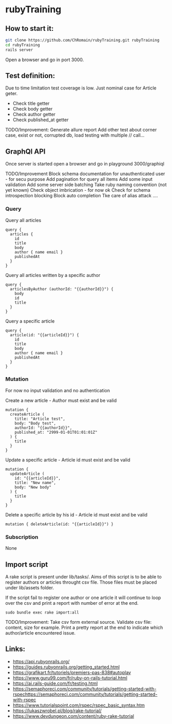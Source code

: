 # rubyTraining

## How to start it:
```sh
git clone https://github.com/ChRomain/rubyTraining.git rubyTraining
cd rubyTraining
rails server
```
Open a browser and go in port 3000.

## Test definition:
Due to time limitation test coverage is low. Just nominal case for Article geter.
* Check title getter
* Check body getter
* Check author getter
* Check published_at getter

TODO/Improvement:
Generate allure report
Add other test about corner case, exist or not, corrupted db, load testing with multiple // call...

## GraphQl API
Once server is started open a browser and go in playground 3000/graphiql

TODO/Improvement
Block schema documentation for unauthenticated user - for secu purpose
Add pagination for query all items
Add some input validation
Add some server side batching
Take ruby naming convention (not yet known)
Check object imbrication - for now ok
Check for schema introspection blocking
Block auto completion
Tke care of alias attack
....

### Query
Query all articles
```
query {
  articles {
    id
    title
    body
    author { name email }
    publishedAt
  }
}
```

Query all articles written by a specific author
```
query {
  articlesByAuthor (authorId: "{{authorId}}") {
    body
    id
    title
  }
}
```

Query a specific article
```
query {
  article(id: "{{articleId}}") {
    id
    title
    body
    author { name email }
    publishedAt
  }
}
```

### Mutation
For now no input validation and no authentication

Create a new article - Author must exist and be valid
```
mutation {
  createArticle (
    title: "Article test",
    body: "Body test",
    authorId: "{{authorId}}",
    published_at: "2999-01-01T01:01:01Z"
  ) {
    title
  }
}
```

Update a specific article - Article id must exist and be valid
```
mutation {
  updateArticle (
    id: "{{articleId}}",
    title: "New name",
    body: "New body"
  ) {
    title
  }
}
```

Delete a specific article by his id - Article id must exist and be valid
```
mutation { deleteArticle(id: "{{articleId}}") }
```


### Subscription
None

## Import script
A rake script is present under lib/tasks/.
Aims of this script is to be able to register authors or articles throught csv file.
Those files must be placed under lib/assets folder.

If the script fail to register one author or one article it will continue to loop over the csv and print a report 
with number of error at the end.

``` shell
sudo bundle exec rake import:all
```

TODO/Improvement:
Take csv form external source.
Validate csv file: content, size for example.
Print a pretty report at the end to indicate which author/article encountered issue.

## Links:
* https://api.rubyonrails.org/
* https://guides.rubyonrails.org/getting_started.html
* https://grafikart.fr/tutoriels/premiers-pas-838#autoplay
* https://www.guru99.com/fr/ruby-on-rails-tutorial.html
* https://ai.rails-guide.com/fr/testing.html
* https://semaphoreci.com/community/tutorials/getting-started-with-rspechttps://semaphoreci.com/community/tutorials/getting-started-with-rspec
* https://www.tutorialspoint.com/rspec/rspec_basic_syntax.htm
* https://lukaszwrobel.pl/blog/rake-tutorial/
* https://www.devdungeon.com/content/ruby-rake-tutorial
